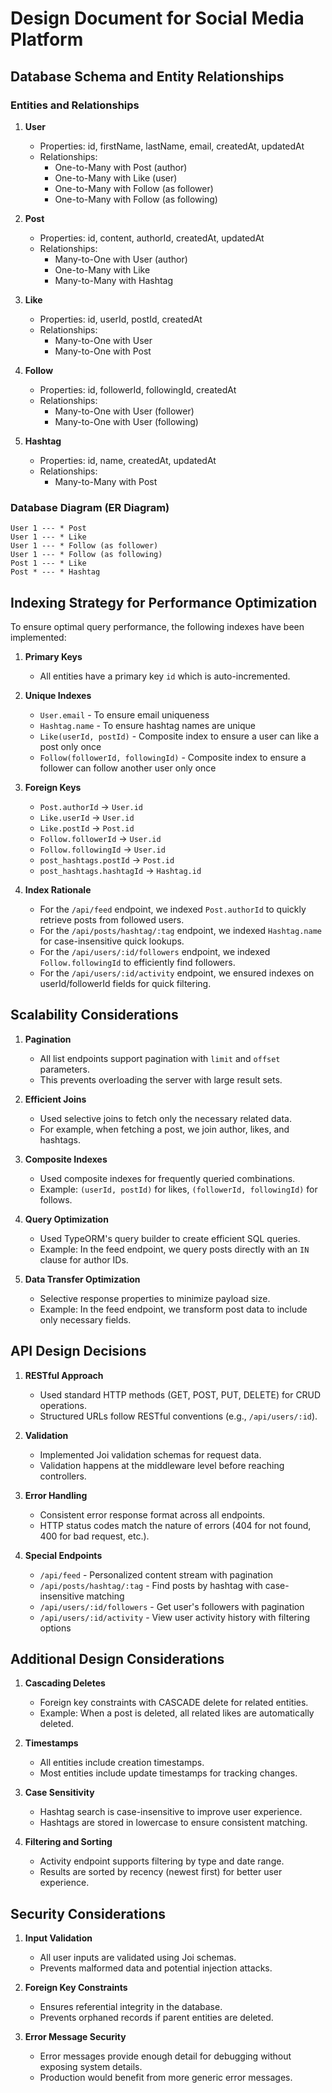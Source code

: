 # Design Document for Social Media Platform

## Database Schema and Entity Relationships

### Entities and Relationships

1. **User**

   - Properties: id, firstName, lastName, email, createdAt, updatedAt
   - Relationships:
     - One-to-Many with Post (author)
     - One-to-Many with Like (user)
     - One-to-Many with Follow (as follower)
     - One-to-Many with Follow (as following)

2. **Post**

   - Properties: id, content, authorId, createdAt, updatedAt
   - Relationships:
     - Many-to-One with User (author)
     - One-to-Many with Like
     - Many-to-Many with Hashtag

3. **Like**

   - Properties: id, userId, postId, createdAt
   - Relationships:
     - Many-to-One with User
     - Many-to-One with Post

4. **Follow**

   - Properties: id, followerId, followingId, createdAt
   - Relationships:
     - Many-to-One with User (follower)
     - Many-to-One with User (following)

5. **Hashtag**
   - Properties: id, name, createdAt, updatedAt
   - Relationships:
     - Many-to-Many with Post

### Database Diagram (ER Diagram)

```
User 1 --- * Post
User 1 --- * Like
User 1 --- * Follow (as follower)
User 1 --- * Follow (as following)
Post 1 --- * Like
Post * --- * Hashtag
```

## Indexing Strategy for Performance Optimization

To ensure optimal query performance, the following indexes have been implemented:

1. **Primary Keys**

   - All entities have a primary key `id` which is auto-incremented.

2. **Unique Indexes**

   - `User.email` - To ensure email uniqueness
   - `Hashtag.name` - To ensure hashtag names are unique
   - `Like(userId, postId)` - Composite index to ensure a user can like a post only once
   - `Follow(followerId, followingId)` - Composite index to ensure a follower can follow another user only once

3. **Foreign Keys**

   - `Post.authorId` -> `User.id`
   - `Like.userId` -> `User.id`
   - `Like.postId` -> `Post.id`
   - `Follow.followerId` -> `User.id`
   - `Follow.followingId` -> `User.id`
   - `post_hashtags.postId` -> `Post.id`
   - `post_hashtags.hashtagId` -> `Hashtag.id`

4. **Index Rationale**
   - For the `/api/feed` endpoint, we indexed `Post.authorId` to quickly retrieve posts from followed users.
   - For the `/api/posts/hashtag/:tag` endpoint, we indexed `Hashtag.name` for case-insensitive quick lookups.
   - For the `/api/users/:id/followers` endpoint, we indexed `Follow.followingId` to efficiently find followers.
   - For the `/api/users/:id/activity` endpoint, we ensured indexes on userId/followerId fields for quick filtering.

## Scalability Considerations

1. **Pagination**

   - All list endpoints support pagination with `limit` and `offset` parameters.
   - This prevents overloading the server with large result sets.

2. **Efficient Joins**

   - Used selective joins to fetch only the necessary related data.
   - For example, when fetching a post, we join author, likes, and hashtags.

3. **Composite Indexes**

   - Used composite indexes for frequently queried combinations.
   - Example: `(userId, postId)` for likes, `(followerId, followingId)` for follows.

4. **Query Optimization**

   - Used TypeORM's query builder to create efficient SQL queries.
   - Example: In the feed endpoint, we query posts directly with an `IN` clause for author IDs.

5. **Data Transfer Optimization**
   - Selective response properties to minimize payload size.
   - Example: In the feed endpoint, we transform post data to include only necessary fields.

## API Design Decisions

1. **RESTful Approach**

   - Used standard HTTP methods (GET, POST, PUT, DELETE) for CRUD operations.
   - Structured URLs follow RESTful conventions (e.g., `/api/users/:id`).

2. **Validation**

   - Implemented Joi validation schemas for request data.
   - Validation happens at the middleware level before reaching controllers.

3. **Error Handling**

   - Consistent error response format across all endpoints.
   - HTTP status codes match the nature of errors (404 for not found, 400 for bad request, etc.).

4. **Special Endpoints**
   - `/api/feed` - Personalized content stream with pagination
   - `/api/posts/hashtag/:tag` - Find posts by hashtag with case-insensitive matching
   - `/api/users/:id/followers` - Get user's followers with pagination
   - `/api/users/:id/activity` - View user activity history with filtering options

## Additional Design Considerations

1. **Cascading Deletes**

   - Foreign key constraints with CASCADE delete for related entities.
   - Example: When a post is deleted, all related likes are automatically deleted.

2. **Timestamps**

   - All entities include creation timestamps.
   - Most entities include update timestamps for tracking changes.

3. **Case Sensitivity**

   - Hashtag search is case-insensitive to improve user experience.
   - Hashtags are stored in lowercase to ensure consistent matching.

4. **Filtering and Sorting**
   - Activity endpoint supports filtering by type and date range.
   - Results are sorted by recency (newest first) for better user experience.

## Security Considerations

1. **Input Validation**

   - All user inputs are validated using Joi schemas.
   - Prevents malformed data and potential injection attacks.

2. **Foreign Key Constraints**

   - Ensures referential integrity in the database.
   - Prevents orphaned records if parent entities are deleted.

3. **Error Message Security**
   - Error messages provide enough detail for debugging without exposing system details.
   - Production would benefit from more generic error messages.

